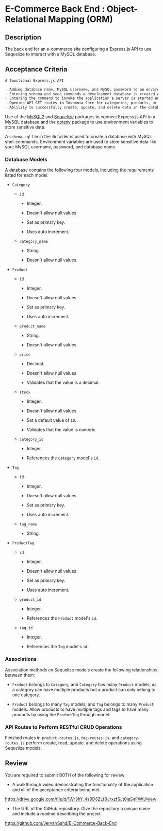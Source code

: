 # E-Commerce Back End : Object-Relational Mapping (ORM)

## Description

The back end for an e-commerce site configuring a Express.js API to use Sequelize to interact with a MySQL database.

## Acceptance Criteria

```md
A functional Express.js API

- Adding database name, MySQL username, and MySQL password to an environment variable file connects to a database using Sequelize
- Entering schema and seed commands a development database is created and is seeded with test data
- Entering the command to invoke the application a server is started and the Sequelize models are synced to the MySQL database
- Opening API GET routes in Insomnia Core for categories, products, or tags displays the data for each of these routes in a formatted JSON
- Ablility to successfully create, update, and delete data in the database by testing API POST, PUT, and DELETE routes in Insomnia Core
```

Use of the [MySQL2](https://www.npmjs.com/package/mysql2) and [Sequelize](https://www.npmjs.com/package/sequelize) packages to connect Express.js API to a MySQL database and the [dotenv](https://www.npmjs.com/package/dotenv) package to use environment variables to store sensitive data.

A `schema.sql` file in the `db` folder is used to create a database with MySQL shell commands. Environment variables are used to store sensitive data like your MySQL username, password, and database name.

### Database Models

A database contains the following four models, including the requirements listed for each model:

- `Category`

  - `id`

    - Integer.

    - Doesn't allow null values.

    - Set as primary key.

    - Uses auto increment.

  - `category_name`

    - String.

    - Doesn't allow null values.

- `Product`

  - `id`

    - Integer.

    - Doesn't allow null values.

    - Set as primary key.

    - Uses auto increment.

  - `product_name`

    - String.

    - Doesn't allow null values.

  - `price`

    - Decimal.

    - Doesn't allow null values.

    - Validates that the value is a decimal.

  - `stock`

    - Integer.

    - Doesn't allow null values.

    - Set a default value of `10`.

    - Validates that the value is numeric.

  - `category_id`

    - Integer.

    - References the `Category` model's `id`.

- `Tag`

  - `id`

    - Integer.

    - Doesn't allow null values.

    - Set as primary key.

    - Uses auto increment.

  - `tag_name`

    - String.

- `ProductTag`

  - `id`

    - Integer.

    - Doesn't allow null values.

    - Set as primary key.

    - Uses auto increment.

  - `product_id`

    - Integer.

    - References the `Product` model's `id`.

  - `tag_id`

    - Integer.

    - References the `Tag` model's `id`.

### Associations

Association methods on Sequelize models create the following relationships between them:

- `Product` belongs to `Category`, and `Category` has many `Product` models, as a category can have multiple products but a product can only belong to one category.

- `Product` belongs to many `Tag` models, and `Tag` belongs to many `Product` models. Allow products to have multiple tags and tags to have many products by using the `ProductTag` through model.

### API Routes to Perform RESTful CRUD Operations

Finished routes in `product-routes.js`, `tag-routes.js`, and `category-routes.js` perform create, read, update, and delete operations using Sequelize models.

## Review

You are required to submit BOTH of the following for review:

- A walkthrough video demonstrating the functionality of the application and all of the acceptance criteria being met.

https://drive.google.com/file/d/1Wr3hY_4s9D6ZLf8JrxzfSJt0iaSnFWfJ/view

- The URL of the GitHub repository. Give the repository a unique name and include a readme describing the project.

https://github.com/JervanSahd/E-Commerce-Back-End
